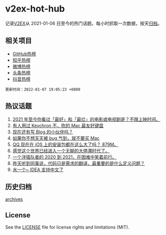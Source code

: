 # v2ex-hot-hub

 记录[V2EX](https://www.v2ex.com/)从 2021-01-06 日至今的热门话题。每小时抓取一次数据，按天[归档](archives)。
 
 ## 相关项目

- [GitHub热榜](https://github.com/lonnyzhang423/github-hot-hub)
- [知乎热榜](https://github.com/lonnyzhang423/zhihu-hot-hub)
- [微博热榜](https://github.com/lonnyzhang423/weibo-hot-hub)
- [头条热榜](https://github.com/lonnyzhang423/toutiao-hot-hub)
- [抖音热榜](https://github.com/lonnyzhang423/douyin-hot-hub)


 `更新时间：2022-01-07 19:05:23 +0800`

## 热议话题

1. [2021 年至今你看过「最好」和「最烂」的电影或电视剧是？不限上映时间。](https://www.v2ex.com/t/826710)
1. [有人用过 Keychron 不，吹的 Mac 最友好键盘](https://www.v2ex.com/t/826707)
1. [现在还有写 Blog 的小伙伴吗？](https://www.v2ex.com/t/826665)
1. [如果你不想天天被 bug 气到，就不要买 Mac](https://www.v2ex.com/t/826753)
1. [QQ 现在在 iOS 上的安装包都在这么大了吗？ 879M。](https://www.v2ex.com/t/826683)
1. [感觉这个世界已经进入一个无聊的大停滞时代了。](https://www.v2ex.com/t/826801)
1. [一个洋插队者的 2020 到 2021，在困难中笑着前行。](https://www.v2ex.com/t/826718)
1. [昨天听到同事说，代码只是需求的翻译，最重要的是什么定义问题？](https://www.v2ex.com/t/826728)
1. [水一个~ IDEA 支持中文了](https://www.v2ex.com/t/826774)

## 历史归档

[archives](archives)

## License

See the [LICENSE](LICENSE) file for license rights and limitations (MIT).
